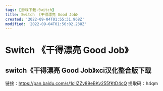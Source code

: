 ```yaml
---
tags: [游戏下载-Switch]
title: Switch 《干得漂亮 Good Job》
created: '2022-09-04T01:55:31.968Z'
modified: '2022-09-04T01:56:02.238Z'
---
```


# Switch 《干得漂亮 Good Job》

## switch《干得漂亮 Good Job》xci汉化整合版下载

链接：https://pan.baidu.com/s/1cIIZZv89eBKv255fKtD4cQ 
提取码：h4qm
